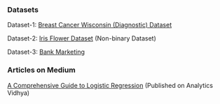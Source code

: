 ### Datasets
Dataset-1:
[Breast Cancer Wisconsin (Diagnostic) Dataset](https://www.kaggle.com/uciml/breast-cancer-wisconsin-data)

Dataset-2:
[Iris Flower Dataset](https://archive.ics.uci.edu/ml/datasets/iris)
(Non-binary Dataset)

Dataset-3:
[Bank Marketing](https://www.kaggle.com/henriqueyamahata/bank-marketing)

### Articles on Medium
[A Comprehensive Guide to Logistic Regression](https://tp6145.medium.com/a-comprehensive-guide-to-logistic-regression-e0cf04fe738c)
(Published on Analytics Vidhya)
